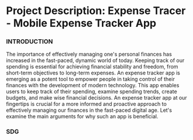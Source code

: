 # Project Description: Expense Tracer - Mobile Expense Tracker App

### INTRODUCTION
The importance of effectively managing one's personal finances has increased in the fast-paced, dynamic world of today. Keeping track of our spending is essential for achieving financial stability and freedom, from short-term objectives to long-term expenses. An expense tracker app is emerging as a potent tool to empower people in taking control of their finances with the development of modern technology. This app enables users to keep track of their spending, examine spending trends, create budgets, and make wise financial decisions. An expense tracker app at our fingertips is crucial for a more informed and proactive approach to effectively managing our finances in the fast-paced digital age. Let's examine the main arguments for why such an app is beneficial.

### SDG

